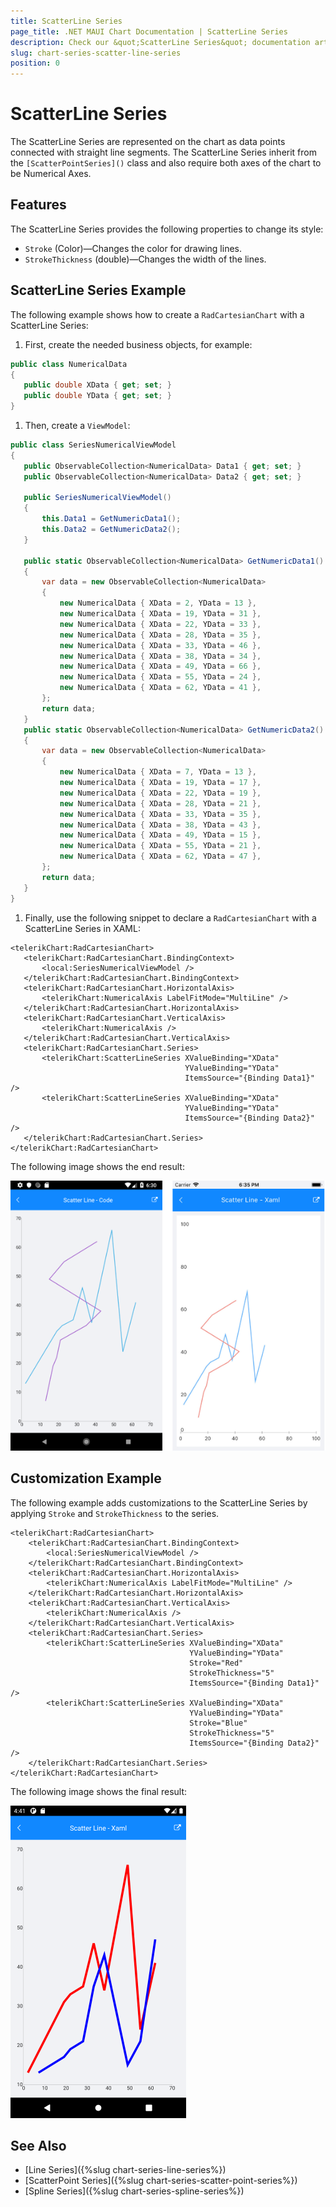 ```yaml
---
title: ScatterLine Series
page_title: .NET MAUI Chart Documentation | ScatterLine Series
description: Check our &quot;ScatterLine Series&quot; documentation article for Telerik Chart for .NET MAUI
slug: chart-series-scatter-line-series
position: 0
---
```


# ScatterLine Series

The ScatterLine Series are represented on the chart as data points connected with straight line segments. The ScatterLine Series inherit from the `[ScatterPointSeries]()` class and also require both axes of the chart to be Numerical Axes.

## Features

The ScatterLine Series provides the following properties to change its style:

- `Stroke` (Color)&mdash;Changes the color for drawing lines.
- `StrokeThickness` (double)&mdash;Changes the width of the lines.

## ScatterLine Series Example

The following example shows how to create a `RadCartesianChart` with a ScatterLine Series:

1. First, create the needed business objects, for example:

 ```C#
public class NumericalData
{
    public double XData { get; set; }
    public double YData { get; set; }
}
 ```

1. Then, create a `ViewModel`:

 ```C#
public class SeriesNumericalViewModel
{
    public ObservableCollection<NumericalData> Data1 { get; set; }
    public ObservableCollection<NumericalData> Data2 { get; set; }

    public SeriesNumericalViewModel()
    {
        this.Data1 = GetNumericData1();
        this.Data2 = GetNumericData2();
    }

    public static ObservableCollection<NumericalData> GetNumericData1()
    {
        var data = new ObservableCollection<NumericalData>
        {
            new NumericalData { XData = 2, YData = 13 },
            new NumericalData { XData = 19, YData = 31 },
            new NumericalData { XData = 22, YData = 33 },
            new NumericalData { XData = 28, YData = 35 },
            new NumericalData { XData = 33, YData = 46 },
            new NumericalData { XData = 38, YData = 34 },
            new NumericalData { XData = 49, YData = 66 },
            new NumericalData { XData = 55, YData = 24 },
            new NumericalData { XData = 62, YData = 41 },
        };
        return data;
    }
    public static ObservableCollection<NumericalData> GetNumericData2()
    {
        var data = new ObservableCollection<NumericalData>
        {
            new NumericalData { XData = 7, YData = 13 },
            new NumericalData { XData = 19, YData = 17 },
            new NumericalData { XData = 22, YData = 19 },
            new NumericalData { XData = 28, YData = 21 },
            new NumericalData { XData = 33, YData = 35 },
            new NumericalData { XData = 38, YData = 43 },
            new NumericalData { XData = 49, YData = 15 },
            new NumericalData { XData = 55, YData = 21 },
            new NumericalData { XData = 62, YData = 47 },
        };
        return data;
    }
}
 ```

1. Finally, use the following snippet to declare a `RadCartesianChart` with a ScatterLine Series in XAML:

 ```XAML
<telerikChart:RadCartesianChart>
    <telerikChart:RadCartesianChart.BindingContext>
        <local:SeriesNumericalViewModel />
    </telerikChart:RadCartesianChart.BindingContext>
    <telerikChart:RadCartesianChart.HorizontalAxis>
        <telerikChart:NumericalAxis LabelFitMode="MultiLine" />
    </telerikChart:RadCartesianChart.HorizontalAxis>
    <telerikChart:RadCartesianChart.VerticalAxis>
        <telerikChart:NumericalAxis />
    </telerikChart:RadCartesianChart.VerticalAxis>
    <telerikChart:RadCartesianChart.Series>
        <telerikChart:ScatterLineSeries XValueBinding="XData"
                                        YValueBinding="YData"
                                        ItemsSource="{Binding Data1}" />
        <telerikChart:ScatterLineSeries XValueBinding="XData"
                                        YValueBinding="YData"
                                        ItemsSource="{Binding Data2}" />
    </telerikChart:RadCartesianChart.Series>
</telerikChart:RadCartesianChart>
 ```


The following image shows the end result:

![Basic ScatterLineSeries](images/cartesian-scatter-line-series-basic-example.png)

## Customization Example

The following example adds customizations to the ScatterLine Series by applying `Stroke` and `StrokeThickness` to the series.

```XAML
<telerikChart:RadCartesianChart>
    <telerikChart:RadCartesianChart.BindingContext>
        <local:SeriesNumericalViewModel />
    </telerikChart:RadCartesianChart.BindingContext>
    <telerikChart:RadCartesianChart.HorizontalAxis>
        <telerikChart:NumericalAxis LabelFitMode="MultiLine" />
    </telerikChart:RadCartesianChart.HorizontalAxis>
    <telerikChart:RadCartesianChart.VerticalAxis>
        <telerikChart:NumericalAxis />
    </telerikChart:RadCartesianChart.VerticalAxis>
    <telerikChart:RadCartesianChart.Series>
        <telerikChart:ScatterLineSeries XValueBinding="XData"
                                        YValueBinding="YData"
                                        Stroke="Red"
                                        StrokeThickness="5"
                                        ItemsSource="{Binding Data1}" />
        <telerikChart:ScatterLineSeries XValueBinding="XData"
                                        YValueBinding="YData"
                                        Stroke="Blue"
                                        StrokeThickness="5"
                                        ItemsSource="{Binding Data2}" />
    </telerikChart:RadCartesianChart.Series>
</telerikChart:RadCartesianChart>
```


The following image shows the final result:

![Scatter Line Series Customization](images/chart-scatter-line-series-customizatrion.png)

## See Also

- [Line Series]({%slug chart-series-line-series%})
- [ScatterPoint Series]({%slug chart-series-scatter-point-series%})
- [Spline Series]({%slug chart-series-spline-series%})
